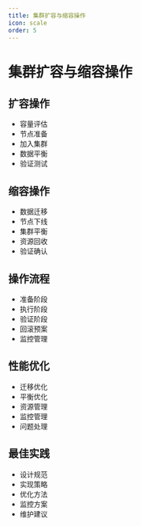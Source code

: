 ```yaml
---
title: 集群扩容与缩容操作
icon: scale
order: 5
---
```


# 集群扩容与缩容操作

## 扩容操作
- 容量评估
- 节点准备
- 加入集群
- 数据平衡
- 验证测试

## 缩容操作
- 数据迁移
- 节点下线
- 集群平衡
- 资源回收
- 验证确认

## 操作流程
- 准备阶段
- 执行阶段
- 验证阶段
- 回滚预案
- 监控管理

## 性能优化
- 迁移优化
- 平衡优化
- 资源管理
- 监控管理
- 问题处理

## 最佳实践
- 设计规范
- 实现策略
- 优化方法
- 监控方案
- 维护建议
